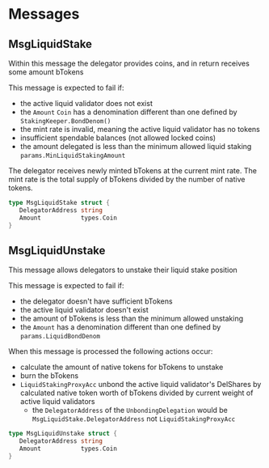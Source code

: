 <!-- order: 4 -->

# Messages

## MsgLiquidStake

Within this message the delegator provides coins, and in return receives some amount bTokens

This message is expected to fail if:

- the active liquid validator does not exist
- the `Amount` `Coin` has a denomination different than one defined by `StakingKeeper.BondDenom()`
- the mint rate is invalid, meaning the active liquid validator has no tokens
- insufficient spendable balances (not allowed locked coins)
- the amount delegated is less than the minimum allowed liquid staking `params.MinLiquidStakingAmount`

The delegator receives newly minted bTokens at the current mint rate. The mint rate is the total supply of bTokens divided by the number of native tokens.

```go
type MsgLiquidStake struct {
   DelegatorAddress string
   Amount           types.Coin
}
```

## MsgLiquidUnstake

This message allows delegators to unstake their liquid stake position

This message is expected to fail if:

- the delegator doesn't have sufficient bTokens
- the active liquid validator doesn't exist
- the amount of bTokens is less than the minimum allowed unstaking
- the `Amount` has a denomination different than one defined by `params.LiquidBondDenom`

When this message is processed the following actions occur:

- calculate the amount of native tokens for bTokens to unstake
- burn the bTokens
- `LiquidStakingProxyAcc` unbond the active liquid validator's DelShares by calculated native token worth of bTokens divided by current weight of active liquid validators
    - the `DelegatorAddress` of the `UnbondingDelegation` would be `MsgLiquidStake.DelegatorAddress` not `LiquidStakingProxyAcc`

```go
type MsgLiquidUnstake struct {
   DelegatorAddress string
   Amount           types.Coin
}
```
